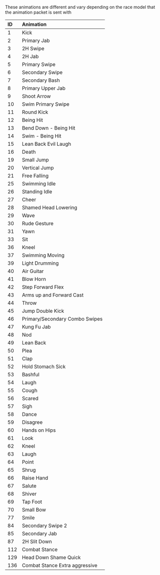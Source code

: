 These animations are different and vary depending on the race model that the animation packet is sent with

**ID**|**Animation**
:-----|:-----
1|Kick
2|Primary Jab
3|2H Swipe
4|2H Jab
5|Primary Swipe
6|Secondary Swipe
7|Secondary Bash
8|Primary Upper Jab
9|Shoot Arrow
10|Swim Primary Swipe
11|Round Kick
12|Being Hit
13|Bend Down - Being Hit
14|Swim - Being Hit
15|Lean Back Evil Laugh
16|Death
19|Small Jump
20|Vertical Jump
21|Free Falling
25|Swimming Idle
26|Standing Idle
27|Cheer
28|Shamed Head Lowering
29|Wave
30|Rude Gesture
31|Yawn
33|Sit
36|Kneel
37|Swimming Moving
39|Light Drumming
40|Air Guitar
41|Blow Horn
42|Step Forward Flex
43|Arms up and Forward Cast
44|Throw
45|Jump Double Kick
46|Primary/Secondary Combo Swipes
47|Kung Fu Jab
48|Nod
49|Lean Back
50|Plea
51|Clap
52|Hold Stomach Sick
53|Bashful
54|Laugh
55|Cough
56|Scared
57|Sigh
58|Dance
59|Disagree
60|Hands on Hips
61|Look
62|Kneel
63|Laugh
64|Point
65|Shrug
66|Raise Hand
67|Salute
68|Shiver
69|Tap Foot
70|Small Bow
77|Smile
84|Secondary Swipe 2
85|Secondary Jab
87|2H Slit Down
112|Combat Stance
129|Head Down Shame Quick
136|Combat Stance Extra aggressive